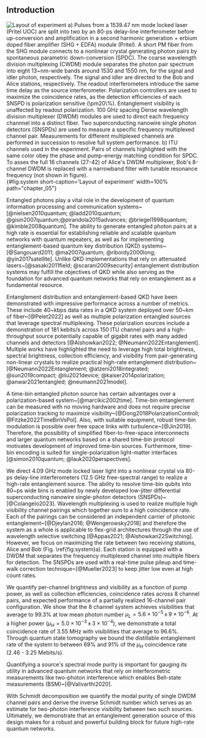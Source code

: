 ## Introduction

![**Layout of experiment** a) Pulses from a 1539.47 nm mode locked laser (Pritel UOC) are split into two by an 80-ps delay-line interferometer before up-conversion and amplification in a second harmonic generation + erbium doped fiber amplifier (SHG + EDFA) module (Pritel). A short PM fiber from the SHG module connects to a nonlinear crystal generating photon pairs by spontaneous parametric down-conversion (SPDC). The coarse wavelength division multiplexing (CWDM) module separates the photon pair spectrum into eight 13~nm-wide bands around 1530 and 1550 nm, for the signal and idler photon, respectively. The signal and idler are directed to the Bob and Alice stations, respectively. The readout interferometers introduce the same time delay as the source interferometer.  Polarization controllers are used to maximize the coincidence rates, as the detection efficiencies of each SNSPD is polarization sensitive ($\pm20\%$). Entanglement visibility is unaffected by readout polarization. 100 GHz spacing Dense wavelength division multiplexer (DWDM) modules are used to direct each frequency channnel into a distinct fiber. Two superconducting nanowire single photon detectors (SNSPDs) are used to measure a specific frequency multiplexed channel pair. Measurements for different multiplexed channels are performed in succession to resolve full system performance. b) ITU channels used in the experiment. Pairs of channels highlighted with the same color obey the phase and pump-energy matching condition for SPDC. To asses the full 16 channels (27-42) of Alice's DWDM multiplexer, Bob's 8-channel DWDM is replaced with a narrowband filter with tunable resonance frequency (not shown in figure).](./figs/sys_drawing_light.svg){#fig:system short-caption='Layout of experiment' width=100% path="chapter_05"}

Entangled photons play a vital role in the development of quantum information processing and communication systems~[@nielsen2010quantum; @ladd2010quantum; @gisin2007quantum;@pirandola2015advances; @briegel1998quantum; @kimble2008quantum]. The ability to generate entangled photon pairs at a high rate is essential for establishing reliable and scalable quantum networks with quantum repeaters, as well as for implementing entanglement-based quantum key distribution (QKD) systems~[@Sangouard2011; @ma2007quantum; @ribordy2000long; @yin2017satellite]. Unlike QKD implementations that rely on attenuated lasers~[@sasaki2011field; @scarani2009security] entanglement distribution systems may fulfill the objectives of QKD while also serving as the foundation for advanced quantum networks that rely on entanglement as a fundamental resource.


<!-- % QKD systems based on the BB84 protocol have been demonstrated with data rates rates as high as 64 Mbit/s [@Islam2017; @Zhiliang2018; @Zhong2015; @Grünenfelder2023]. Such rates remain out of reach for most entanglement distribution expirements, but impressive performance has still be demonstrated across a number of metrics.  -->

<!-- %## prior entanglement dist. work -->
Entanglement distribution and entanglement-based QKD have been demonstrated with impressive performance across a number of metrics. These include 40~kbps data rates in a QKD system deployed over 50~km of fiber~[@Pelet2022] as well as multiple polarization entangled sources that leverage spectral multiplexing. These polarization sources include a demonstration of 181 kebits/s across 150 ITU channel pairs and a high-throughput source potentially capable of  gigabit rates with many added channels and detectors [@Alshowkan2022;  @Neumann2022Entanglement]. Multiple works have highlighted the need to  leverage high total brightness, spectral brightness, collection efficiency, and visibility from pair-generating non-linear crystals to realize practical high-rate entanglement distribution~[@Neumann2022Entanglement; @atzeni2018integrated; @sun2019compact; @liu2021device; @kaiser2014polarization; @anwar2021entangled; @neumann2021model]. 

<!-- %## less existing focus on polarization entanglement -->
<!-- % There has been less community focus on the use of time-bin entanglement to achieve these goals.  -->
A time-bin entangled photon source has certain advantages over a polarization-based system~[@marcikic2002time]. Time-bin entanglement can be measured with no moving hardware and does not require precise polarization tracking to maximize visibility~[@Dong2018PolarizationControll; @Fitzke2022TimeBinVsPol]. Also, with suitable equipment, robust time-bin modulation is possible over free space links with turbulence~[@Jin2019]. Therefore, the possibility of simplified fiber-to-free-space interconnects and larger quantum networks based on a shared time-bin protocol motivates development of improved time-bin sources. Furthermore, time-bin encoding is suited for single-polarization light-matter interfaces [@simon2010quantum; @lauk2020perspectives].

<!-- %## Short system overview -->
We direct 4.09 GHz mode locked laser light into a nonlinear crystal via 80-ps delay-line interferometers (12.5 GHz free-spectral range) to realize a high-rate entanglement source. The ability to resolve time-bin qubits into 80~ps wide bins is enabled by newly developed low-jitter differential superconducting nanowire single-photon detectors (SNSPDs)~[@Colangelo2023]. Wavelength multiplexing is used to realize multiple high visibility channel pairings which together sum to a high coincidence rate. Each of the pairings can be considered an independent carrier of photonic entanglement~[@Djeylan2016; @Wengerowsky2018] and therefore the system as a whole is applicable to flex-grid architectures through the use of wavelength selective switching [@Appas2021; @Alshowkan22Switching]. However, we focus on maximizing the rate between two receiving stations, Alice and Bob (Fig. \ref{fig:system}a). Each station is equipped with a DWDM that separates the frequency multiplexed channel into multiple fibers for detection. The SNSPDs are used with a real-time pulse pileup and time-walk correction technique~[@Mueller2023] to keep jitter low even at high count rates.

<!-- %## Overview of data we collect -->
We quantify per-channel brightness and visibility as a function of pump power, as well as collection efficiencies, coincidence rates across 8 channel pairs, and expected performance of a partially realized 16-channel pair configuration. We show that the 8 channel system achieves visibilities that average to 99.3\% at low mean photon number $\mu_{L} = 5.6{\times} 10^{-5}\,\pm\,9{\times} 10^{-6}$. At a higher power ($\mu_{H} = 5.0{\times} 10^{-3}\,\pm\,3{\times} 10^{-4}$), we demonstrate a total coincidence rate of 3.55 MHz with visibilities that average to 96.6\%. Through quantum state tomography we bound the distillable entanglement rate of the system to between 69\% and 91\% of the $\mu_{H}$ coincidence rate (2.46 - 3.25 Mebits/s).

<!-- %## witch Schmidt we get HOM prediction -->
Quantifying a source's spectral mode purity is important for gauging its utility in advanced quantum networks that rely on interferometric measurements like two-photon interference which enables Bell-state measurements (BSM)~[@Valivarthi2020]. 
<!-- % But for most sources in the literature, spectral mode purity is not studied or optimized for.  -->
With Schmidt decomposition we quantify the modal purity of single DWDM channel pairs and derive the inverse Schmidt number which serves as an estimate for two-photon interference visibility between two such sources. Ultimately, we demonstrate that an entanglement generation source of this design makes for a robust and powerful building block for future high-rate quantum networks. 
